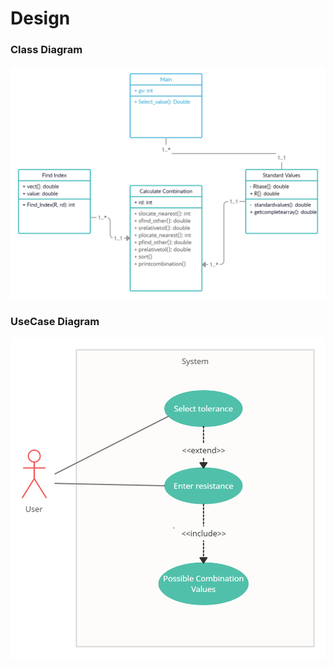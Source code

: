 # Design
### Class Diagram
![Class Diagram](https://github.com/261833/Prachiproject/blob/main/2_Design/ClassdiagramP.png)
### UseCase Diagram
![Use Case Diagram](https://github.com/261833/Prachiproject/blob/main/2_Design/Use%20case%20diagram.png)


